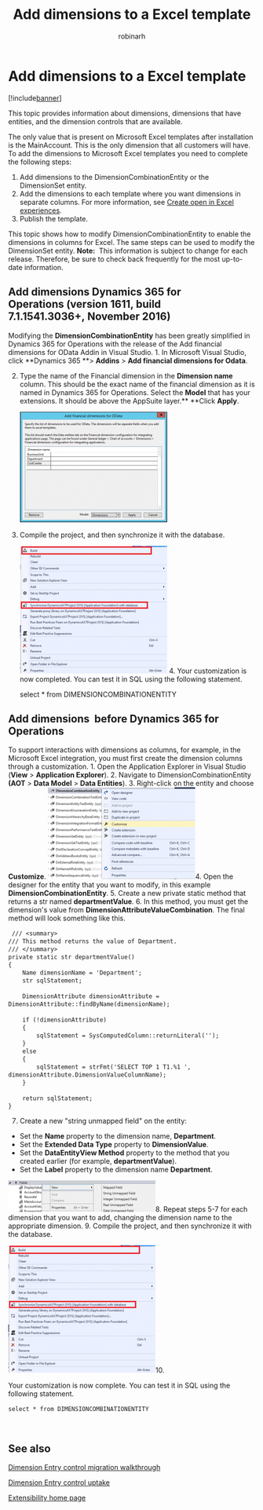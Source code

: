 ﻿---
# required metadata

title: Add dimensions to a Excel template
description: This topic provides information about dimensions, dimensions that have entities, and the dimension controls that are available.
author: robinarh
manager: AnnBe
ms.date: 04/04/2017
ms.topic: article
ms.prod: 
ms.service: Dynamics365Operations
ms.technology: 

# optional metadata

# ms.search.form: 
# ROBOTS: 
audience: Developer
# ms.devlang: 
# ms.reviewer: robinr
ms.search.scope: AX 7.0.0, Operations
# ms.tgt_pltfrm: 
ms.custom: 11314
ms.assetid: 20e6b97e-30ed-48d4-b63c-a073f80300b2
ms.search.region: Global
# ms.search.industry: 
ms.author: rbrow
ms.search.validFrom: 2016-02-28
ms.dyn365.ops.version: AX 7.0.0

---

# Add dimensions to a Excel template

[!include[banner](../includes/banner.md)]


This topic provides information about dimensions, dimensions that have entities, and the dimension controls that are available.

The only value that is present on Microsoft Excel templates after installation is the MainAccount. This is the only dimension that all customers will have. To add the dimensions to Microsoft Excel templates you need to complete the following steps:

1.  Add dimensions to the DimensionCombinationEntity or the DimensionSet entity.
2.  Add the dimensions to each template where you want dimensions in separate columns. For more information, see [Create open in Excel experiences](..\office-integration\office-integration-edit-excel.md).
3.  Publish the template.

This topic shows how to modify DimensionCombinationEntity to enable the dimensions in columns for Excel. The same steps can be used to modify the DimensionSet entity. **Note:**  This information is subject to change for each release. Therefore, be sure to check back frequently for the most up-to-date information.

## Add dimensions  Dynamics 365 for Operations (version 1611, build 7.1.1541.3036+, November 2016)
Modifying the **DimensionCombinationEntity** has been greatly simplified in Dynamics 365 for Operations with the release of the Add financial dimensions for OData Addin in Visual Studio. 1. In Microsoft Visual Studio, click **Dynamics 365 **&gt; **Addins** &gt; **Add financial dimensions for Odata**.

2. Type the name of the Financial dimension in the **Dimension name** column. This should be the exact name of the financial dimension as it is named in Dynamics 365 for Operations. Select the **Model** that has your extensions. It should be above the AppSuite layer.** **Click **Apply**. 

    [![DimWiki2](./media/dimwiki2-300x225.png)](./media/dimwiki2.png)
    
3. Compile the project, and then synchronize it with the database. 

    ![8](./media/8-300x260.png) 4. Your customization is now completed. You can test it in SQL using the following statement.

    select * from DIMENSIONCOMBINATIONENTITY

## Add dimensions  before Dynamics 365 for Operations
To support interactions with dimensions as columns, for example, in the Microsoft Excel integration, you must first create the dimension columns through a customization. 1. Open the Application Explorer in Visual Studio (**View** &gt; **Application Explorer**). 2. Navigate to DimensionCombinationEntity **(AOT** &gt; **Data Model** &gt; **Data Entities**). 3. Right-click on the entity and choose **Customize**. [![5](./media/5-300x187.png)](./media/5.png)4. Open the designer for the entity that you want to modify, in this example **DimensionCombinationEntity**. 5. Create a new private static method that returns a str named **departmentValue**. 6. In this method, you must get the dimension's value from **DimensionAttributeValueCombination**. The final method will look something like this.

     /// <summary>
    /// This method returns the value of Department.
    /// </summary>
    private static str departmentValue()
    {
        Name dimensionName = 'Department';
        str sqlStatement;

        DimensionAttribute dimensionAttribute = DimensionAttribute::findByName(dimensionName);

        if (!dimensionAttribute)
        {
            sqlStatement = SysComputedColumn::returnLiteral('');
        }
        else
        {
            sqlStatement = strFmt('SELECT TOP 1 T1.%1 ', dimensionAttribute.DimensionValueColumnName);
        }

        return sqlStatement;
    }

7. Create a new "string unmapped field" on the entity:

-   Set the **Name** property to the dimension name, **Department**.
-   Set the **Extended Data Type** property to **DimensionValue**.
-   Set the **DataEntityView Method** property to the method that you created earlier (for example, **departmentValue**).
-   Set the **Label** property to the dimension name **Department**.

[![6](./media/6-300x64.png)](./media/6.png)8. Repeat steps 5-7 for each dimension that you want to add, changing the dimension name to the appropriate dimension. 9. Compile the project, and then synchronize it with the database. 

[![8](./media/8-300x260.png)](./media/8.png)10. 

Your customization is now complete. You can test it in SQL using the following statement.

    select * from DIMENSIONCOMBINATIONENTITY

 

See also
--------

[Dimension Entry control migration walkthrough](dimension-entry-control-migration.md)

[Dimension Entry control uptake](dimension-entry-control-uptake.md)

[Extensibility home page](..\extensibility\extensibility-home-page.md)


